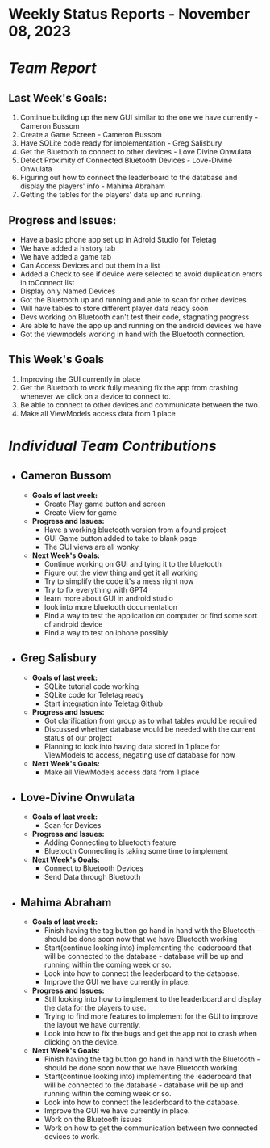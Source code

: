# Weekly Status Reports - November 08, 2023

# *Team Report*

## Last Week's Goals:
1. Continue building up the new GUI similar to the one we have currently - Cameron Bussom
2. Create a Game Screen - Cameron Bussom
3. Have SQLite code ready for implementation - Greg Salisbury
4. Get the Bluetooth to connect to other devices - Love Divine Onwulata
5. Detect Proximity of Connected Bluetooth Devices - Love-Divine Onwulata
6. Figuring out how to connect the leaderboard to the database and display the players' info - Mahima Abraham
7. Getting the tables for the players' data up and running. 
   
## Progress and Issues:
+ Have a basic phone app set up in Adroid Studio for Teletag
+ We have added a history tab
+ We have added a game tab
+ Can Access Devices and put them in a list
+ Added a Check to see if device were selected to avoid duplication errors in toConnect list
+ Display only Named Devices
+ Got the Bluetooth up and running and able to scan for other devices
+ Will have tables to store different player data ready soon
+ Devs working on Bluetooth can't test their code, stagnating progress
+ Are able to have the app up and running on the android devices we have
+ Got the viewmodels working in hand with the Bluetooth connection.



## This Week's Goals
1. Improving the GUI currently in place
2. Get the Bluetooth to work fully meaning fix the app from crashing whenever we click on a device to connect to.
3. Be able to connect to other devices and communicate between the two.
4. Make all ViewModels access data from 1 place

# *Individual Team Contributions*

+ ## Cameron Bussom
    + **Goals of last week:**
      + Create Play game button and screen
      + Create View for game
    + **Progress and Issues:**
      + Have a working bluetooth version from a found project
      + GUI Game button added to take to blank page
      + The GUI views are all wonky
    + **Next Week's Goals:**
      + Continue working on GUI and tying it to the bluetooth
      + Figure out the view thing and get it all working
      + Try to simplify the code it's a mess right now
      + Try to fix everything with GPT4
      + learn more about GUI in android studio
      + look into more bluetooth documentation
      + Find a way to test the application on computer or find some sort of android device
      + Find a way to test on iphone possibly

+ ## Greg Salisbury 
    + **Goals of last week:**
      + SQLite tutorial code working
      + SQLite code for Teletag ready
      + Start integration into Teletag Github
    + **Progress and Issues:**
      + Got clarification from group as to what tables would be required
      + Discussed whether database would be needed with the current status of our project
      + Planning to look into having data stored in 1 place for ViewModels to access, negating use of database for now
    + **Next Week's Goals:**
      + Make all ViewModels access data from 1 place

+ ## Love-Divine Onwulata
    + **Goals of last week:**
      + Scan for Devices
    + **Progress and Issues:**
      + Adding Connecting to bluetooth feature
      + Bluetooth Connecting is taking some time to implement
    + **Next Week's Goals:**
      + Connect to Bluetooth Devices
      + Send Data through Bluetooth

+ ## Mahima Abraham
    + **Goals of last week:**
       + Finish having the tag button go hand in hand with the Bluetooth - should be done soon now that we have Bluetooth working
      + Start(continue looking into) implementing the leaderboard that will be connected to the database - database will be up and running within the coming week or so. 
      + Look into how to connect the leaderboard to the database.
      + Improve the GUI we have currently in place. 
    + **Progress and Issues:**
      + Still looking into how to implement to the leaderboard and display the data for the players to use.
      + Trying to find more features to implement for the GUI to improve the layout we have currently.
      + Look into how to fix the bugs and get the app not to crash when clicking on the device. 
    + **Next Week's Goals:**
      + Finish having the tag button go hand in hand with the Bluetooth - should be done soon now that we have Bluetooth working
      + Start(continue looking into) implementing the leaderboard that will be connected to the database - database will be up and running within the coming week or so. 
      + Look into how to connect the leaderboard to the database.
      + Improve the GUI we have currently in place.
      + Work on the Bluetooth issues
      + Work on how to get the communication between two connected devices to work. 
